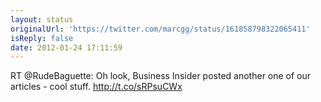 ```yaml
---
layout: status
originalUrl: 'https://twitter.com/marcgg/status/161858798322065411'
isReply: false
date: 2012-01-24 17:11:59
---
```


RT @RudeBaguette: Oh look, Business Insider posted another one of our articles - cool stuff. http://t.co/sRPsuCWx
